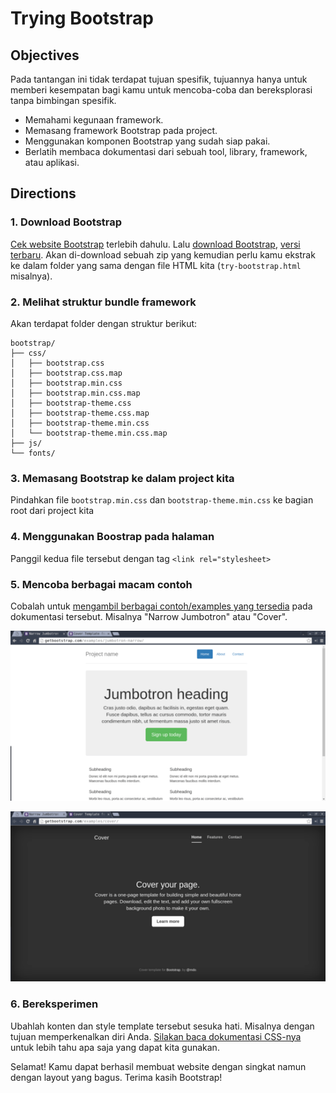 # Trying Bootstrap

## Objectives

Pada tantangan ini tidak terdapat tujuan spesifik, tujuannya hanya untuk memberi kesempatan bagi kamu untuk mencoba-coba dan bereksplorasi tanpa bimbingan spesifik.

- Memahami kegunaan framework.
- Memasang framework Bootstrap pada project.
- Menggunakan komponen Bootstrap yang sudah siap pakai.
- Berlatih membaca dokumentasi dari sebuah tool, library, framework, atau aplikasi.

## Directions

### 1. Download Bootstrap

[Cek website Bootstrap](http://getbootstrap.com) terlebih dahulu. Lalu [download Bootstrap](http://getbootstrap.com/getting-started/#download), [versi terbaru](https://github.com/twbs/bootstrap/releases/download/v3.3.6/bootstrap-3.3.6-dist.zip). Akan di-download sebuah zip yang kemudian perlu kamu ekstrak ke dalam folder yang sama dengan file HTML kita (`try-bootstrap.html` misalnya).

### 2. Melihat struktur bundle framework

Akan terdapat folder dengan struktur berikut:

```
bootstrap/
├── css/
│   ├── bootstrap.css
│   ├── bootstrap.css.map
│   ├── bootstrap.min.css
│   ├── bootstrap.min.css.map
│   ├── bootstrap-theme.css
│   ├── bootstrap-theme.css.map
│   ├── bootstrap-theme.min.css
│   └── bootstrap-theme.min.css.map
├── js/
└── fonts/
```

### 3. Memasang Bootstrap ke dalam project kita

Pindahkan file `bootstrap.min.css` dan `bootstrap-theme.min.css` ke bagian root dari project kita

### 4. Menggunakan Boostrap pada halaman

Panggil kedua file tersebut dengan tag `<link rel="stylesheet>`

### 5. Mencoba berbagai macam contoh

Cobalah untuk [mengambil berbagai contoh/examples yang tersedia](http://getbootstrap.com/getting-started/#examples) pada dokumentasi tersebut. Misalnya "Narrow Jumbotron" atau "Cover".

![Narrow Jumbotron](assets/bootstrap-jumbotron.png)

![Cover](assets/bootstrap-cover.png)

### 6. Bereksperimen

Ubahlah konten dan style template tersebut sesuka hati. Misalnya dengan tujuan memperkenalkan diri Anda. [Silakan baca dokumentasi CSS-nya](http://getbootstrap.com/css) untuk lebih tahu apa saja yang dapat kita gunakan.

Selamat! Kamu dapat berhasil membuat website dengan singkat namun dengan layout yang bagus. Terima kasih Bootstrap!
